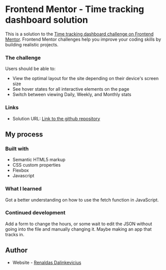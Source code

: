 # Frontend Mentor - Time tracking dashboard solution

This is a solution to the [Time tracking dashboard challenge on Frontend Mentor](https://www.frontendmentor.io/challenges/time-tracking-dashboard-UIQ7167Jw). Frontend Mentor challenges help you improve your coding skills by building realistic projects. 

### The challenge

Users should be able to:

- View the optimal layout for the site depending on their device's screen size
- See hover states for all interactive elements on the page
- Switch between viewing Daily, Weekly, and Monthly stats

### Links

- Solution URL: [Link to the github repository](https://github.com/KodeRenaldas/Time-tracking-dashboard)

## My process

### Built with

- Semantic HTML5 markup
- CSS custom properties
- Flexbox
- Javascript

### What I learned

Got a better understanding on how to use the fetch function in JavaScript.

### Continued development

Add a form to change the hours, or some wait to edit the JSON without going into the file and manually changing it.
Maybe making an app that tracks in.

## Author

- Website - [Renaldas Dalinkevicius](https://koderenaldas.github.io/KodeRenaldas/)
